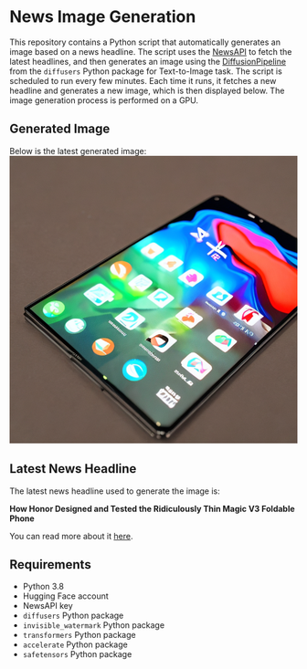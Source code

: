 # News Image Generation
This repository contains a Python script that automatically generates an image based on a news headline. The script uses the [NewsAPI](https://newsapi.org/) to fetch the latest headlines, and then generates an image using the [DiffusionPipeline](https://github.com/huggingface/diffusers) from the `diffusers` Python package for Text-to-Image task.
The script is scheduled to run every few minutes. Each time it runs, it fetches a new headline and generates a new image, which is then displayed below. The image generation process is performed on a GPU.

## Generated Image
Below is the latest generated image:
![Generated Image](image.png)

## Latest News Headline
The latest news headline used to generate the image is:

**How Honor Designed and Tested the Ridiculously Thin Magic V3 Foldable Phone**

You can read more about it [here](https://news.google.com/rss/articles/CBMirgFBVV95cUxOTF9zR0dKVi1XWjU5NTlCcGFSOE9Bd2tBLWxOdkpBc2ZKYndkME9uSWtpR2gtY3V1SVluaEwzT0xsUndUSjBpa0FLdzNZVjVGZVE1Uml6TEhxWldwOGp3aTZ4QnVYcFJLQlg0Tm1IZUR0aDhPR1JJbVM1NkxiLVVQMmRhcElCSU0zZGNfS2c3X3VscmpFcGZtZ09paGc4dl9kOGdRVVdKbEFxYm9QZ3c?oc=5).

## Requirements
- Python 3.8
- Hugging Face account
- NewsAPI key
- `diffusers` Python package
- `invisible_watermark` Python package
- `transformers` Python package
- `accelerate` Python package
- `safetensors` Python package
